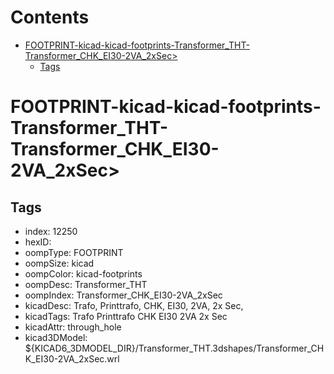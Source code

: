 



Contents
========

* [FOOTPRINT-kicad-kicad-footprints-Transformer_THT-Transformer_CHK_EI30-2VA_2xSec>](#footprint-kicad-kicad-footprints-transformer_tht-transformer_chk_ei30-2va_2xsec)
	* [Tags](#tags)

# FOOTPRINT-kicad-kicad-footprints-Transformer_THT-Transformer_CHK_EI30-2VA_2xSec>

## Tags

- index: 12250
- hexID: 
- oompType: FOOTPRINT
- oompSize: kicad
- oompColor: kicad-footprints
- oompDesc: Transformer_THT
- oompIndex: Transformer_CHK_EI30-2VA_2xSec
- kicadDesc: Trafo, Printtrafo, CHK, EI30, 2VA, 2x Sec,
- kicadTags: Trafo Printtrafo CHK EI30 2VA 2x Sec
- kicadAttr: through_hole
- kicad3DModel: ${KICAD6_3DMODEL_DIR}/Transformer_THT.3dshapes/Transformer_CHK_EI30-2VA_2xSec.wrl
